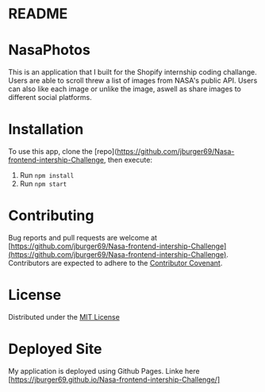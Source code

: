 # README

# NasaPhotos
This is an application that I built for the Shopify internship coding challange. Users are able to scroll threw a list of images from NASA's public API. Users can also like each image or unlike the image, aswell as share images to different social platforms.

# Installation
To use this app, clone the [repo](https://github.com/jburger69/Nasa-frontend-intership-Challenge, then execute:

1. Run `npm install`
2. Run `npm start`

# Contributing
Bug reports and pull requests are welcome at [https://github.com/jburger69/Nasa-frontend-intership-Challenge](https://github.com/jburger69/Nasa-frontend-intership-Challenge). Contributors are expected to adhere to the [Contributor Covenant](https://www.contributor-covenant.org/).

# License
Distributed under the [MIT License](https://opensource.org/licenses/MIT)

# Deployed Site

My application is deployed using Github Pages. Linke here [https://jburger69.github.io/Nasa-frontend-intership-Challenge/]
